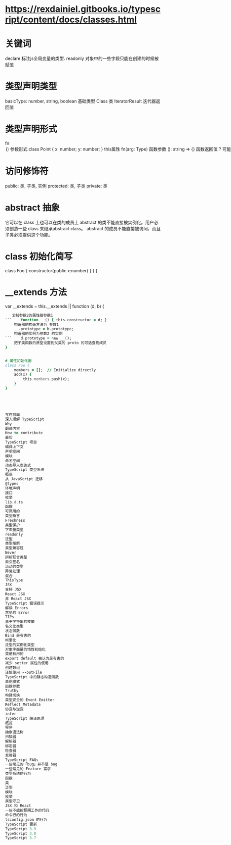 # https://rexdainiel.gitbooks.io/typescript/content/docs/classes.html

# 关键词
declare
标注js全局变量的类型.
readonly
对象中的一些字段只能在创建的时候被赋值

# 类型声明类型
basicType: number, string, boolean
基础类型
Class
类
IteratorResult
迭代器返回值



# 类型声明形式
fn<Option>()
参数形式
class Point {
    x: number;
    y: number;
}
this属性
fn(arg: Type)
函数参数
(): string => {}
函数返回值
?
可能没有 一般加在参数, 属性之后


# 访问修饰符
public: 类, 子类, 实例
protected: 类, 子类
private: 类

# abstract 抽象
它可以在 class 上也可以在类的成员上
abstract 的类不能直接被实例化。用户必须创造一些 class 来继承abstract class。
abstract 的成员不能直接被访问，而且子类必须提供这个功能。

# class 初始化简写
class Foo {
    constructor(public x:number) {
    }
}

# __extends 方法
var __extends = this.__extends || function (d, b) {
```    for (var p in b) if (b.hasOwnProperty(p)) d[p] = b[p];
   复制参数2的属性给参数1  
```    function __() { this.constructor = d; }
	构造器的构造方法为 参数1
    __.prototype = b.prototype;
    构造器的实例为参数2 的实例
```    d.prototype = new __();
	把子类函数的原型设置到父类的 proto 的可选查找成员
}


# 属性初始化器
class Foo {
    members = [];  // Initialize directly
    add(x) {
        this.members.push(x);
    }
}





写在前面
深入理解 TypeScript
Why
翻译内容
How to contribute
最后
TypeScript 项目
编译上下文
声明空间
模块
命名空间
动态导入表达式
TypeScript 类型系统
概览
从 JavaScript 迁移
@types
环境声明
接口
枚举
lib.d.ts
函数
可调用的
类型断言
Freshness
类型保护
字面量类型
readonly
泛型
类型推断
类型兼容性
Never
辨析联合类型
索引签名
流动的类型
异常处理
混合
ThisType
JSX
支持 JSX
React JSX
非 React JSX
TypeScript 错误提示
解读 Errors
常见的 Error
TIPs
基于字符串的枚举
名义化类型
状态函数
Bind 是有害的
柯里化
泛型的实例化类型
对象字面量的惰性初始化
类是有用的
export default 被认为是有害的
减少 setter 属性的使用
创建数组
谨慎使用 --outFile
TypeScript 中的静态构造函数
单例模式
函数参数
Truthy
构建切换
类型安全的 Event Emitter
Reflect Metadata
协变与逆变
infer
TypeScript 编译原理
概览
程序
抽象语法树
扫描器
解析器
绑定器
检查器
发射器
TypeScript FAQs
一些常见的「bug」并不是 bug
一些常见的 Feature 需求
类型系统的行为
函数
类
泛型
模块
枚举
类型守卫
JSX 和 React
一些不能按预期工作的代码
命令行的行为
tsconfig.json 的行为
TypeScript 更新
TypeScript 3.9
TypeScript 3.8
TypeScript 3.7